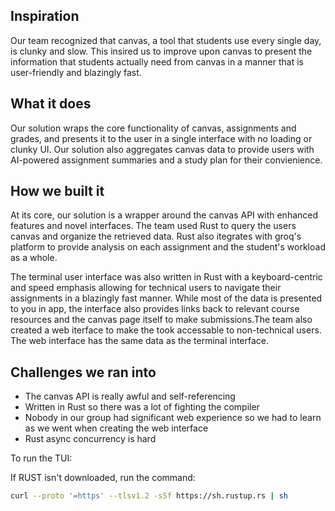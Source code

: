 ## Inspiration
Our team recognized that canvas, a tool that students use every single day, is clunky and slow. This insired us to improve upon canvas to present the information that students actually need from canvas in a manner that is user-friendly and blazingly fast.

## What it does
Our solution wraps the core functionality of canvas, assignments and grades, and presents it to the user in a single interface with no loading or clunky UI. Our solution also aggregates canvas data to provide users with AI-powered assignment summaries and a study plan for their convienience.

## How we built it
At its core, our solution is a wrapper around the canvas API with enhanced features and novel interfaces. The team used Rust to query the users canvas and organize the retrieved data. Rust also itegrates with groq's platform to provide analysis on each assignment and the student's workload as a whole.

The terminal user interface was also written in Rust with a keyboard-centric and speed emphasis allowing for technical users to navigate their assignments in a blazingly fast manner. While most of the data is presented to you in app, the interface also provides links back to relevant course resources and the canvas page itself to make submissions.The team also created a web iterface to make the took accessable to non-technical users. The web interface has the same data as the terminal interface.

## Challenges we ran into
- The canvas API is really awful and self-referencing
- Written in Rust so there was a lot of fighting the compiler
- Nobody in our group had significant web experience so we had to learn as we went when creating the web interface
- Rust async concurrency is hard


To run the TUI:

If RUST isn't downloaded, run the command:
```bash
curl --proto '=https' --tlsv1.2 -sSf https://sh.rustup.rs | sh
```
